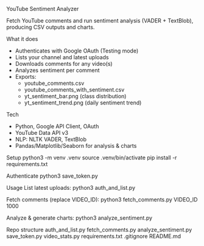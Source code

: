 YouTube Sentiment Analyzer

Fetch YouTube comments and run sentiment analysis (VADER + TextBlob), producing CSV outputs and charts.

What it does
- Authenticates with Google OAuth (Testing mode)
- Lists your channel and latest uploads
- Downloads comments for any video(s)
- Analyzes sentiment per comment
- Exports:
  - youtube_comments.csv
  - youtube_comments_with_sentiment.csv
  - yt_sentiment_bar.png (class distribution)
  - yt_sentiment_trend.png (daily sentiment trend)

Tech
- Python, Google API Client, OAuth
- YouTube Data API v3
- NLP: NLTK VADER, TextBlob
- Pandas/Matplotlib/Seaborn for analysis & charts

Setup
python3 -m venv .venv
source .venv/bin/activate
pip install -r requirements.txt

Authenticate
python3 save_token.py

Usage
List latest uploads:
python3 auth_and_list.py

Fetch comments (replace VIDEO_ID):
python3 fetch_comments.py VIDEO_ID 1000

Analyze & generate charts:
python3 analyze_sentiment.py

Repo structure
auth_and_list.py
fetch_comments.py
analyze_sentiment.py
save_token.py
video_stats.py
requirements.txt
.gitignore
README.md
